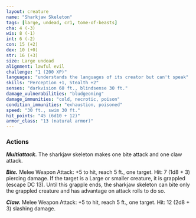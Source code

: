 ```yaml
---
layout: creature
name: "Sharkjaw Skeleton"
tags: [large, undead, cr1, tome-of-beasts]
cha: 4 (-3)
wis: 8 (-1)
int: 6 (-2)
con: 15 (+2)
dex: 10 (+0)
str: 16 (+3)
size: Large undead
alignment: lawful evil
challenge: "1 (200 XP)"
languages: "understands the languages of its creator but can't speak"
skills: "Perception +1, Stealth +2"
senses: "darkvision 60 ft., blindsense 30 ft."
damage_vulnerabilities: "bludgeoning"
damage_immunities: "cold, necrotic, poison"
condition_immunities: "exhaustion, poisoned"
speed: "30 ft., swim 30 ft."
hit_points: "45 (6d10 + 12)"
armor_class: "13 (natural armor)"
---
```


### Actions

***Multiattack.*** The sharkjaw skeleton makes one bite attack and one claw attack.

***Bite.*** Melee Weapon Attack: +5 to hit, reach 5 ft., one target. Hit: 7 (1d8 + 3) piercing damage. If the target is a Large or smaller creature, it is grappled (escape DC 13). Until this grapple ends, the sharkjaw skeleton can bite only the grappled creature and has advantage on attack rolls to do so.

***Claw.*** Melee Weapon Attack: +5 to hit, reach 5 ft., one target. Hit: 12 (2d8 + 3) slashing damage.

